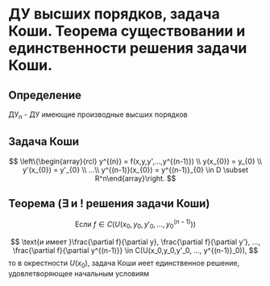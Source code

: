 # ДУ высших порядков, задача Коши. Теорема существовании и единственности решения задачи Коши.

## Определение

$\text{ДУ}_n$ - ДУ имеющие производные высших порядков

## Задача Коши

$$
\left\{\begin{array}{rcl} y^{(n)} = f(x,y,y',...,y^{(n-1)}) \\
y(x_{0}) = y_{0} \\
y'(x_{0}) = y'_{0} \\
...\\
y^{(n-1)}(x_{0}) = y^{(n-1)}_{0} \in D \subset R^n\end{array}\right.
$$

##  Теорема ($\exists$ и ! решения задачи Коши)

$$\text{Если } f \in C(U(x_0,y_0,y'_0,..., y^{(n-1)}_0))$$

$$
\text{и имеет }\frac{\partial f}{\partial y},
\frac{\partial f}{\partial y'},
...,
\frac{\partial f}{\partial y^{(n-1)}} \in C(U(x_0,y_0,y'_0,
..., y^{(n-1)}_0)),
$$
то в окрестности $U(x_0)$, задача Коши иеет единственное решение,
удовлетворяющее начальным условиям
